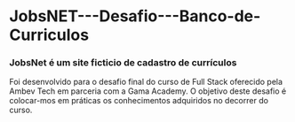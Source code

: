 # JobsNET---Desafio---Banco-de-Curriculos
 
### JobsNet é um site ficticio de cadastro de currículos 

Foi desenvolvido para o desafio final do curso de Full Stack oferecido pela Ambev Tech em parceria com a Gama Academy.
O objetivo deste desafio é colocar-mos em práticas os conhecimentos adquiridos no decorrer do curso.
